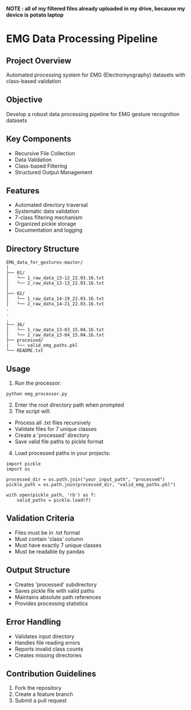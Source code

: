 **NOTE : all of my filtered files already uploaded in my drive, because my device is potato laptop**

# EMG Data Processing Pipeline

## Project Overview

Automated processing system for EMG (Electromyography) datasets with class-based validation

## Objective

Develop a robust data processing pipeline for EMG gesture recognition datasets

## Key Components

- Recursive File Collection
- Data Validation
- Class-based Filtering
- Structured Output Management

## Features

- Automated directory traversal
- Systematic data validation
- 7-class filtering mechanism
- Organized pickle storage
- Documentation and logging

## Directory Structure

```
EMG_data_for_gestures-master/
|
├── 01/
│   └── 1_raw_data_13-12_22.03.16.txt
│   └── 2_raw_data_13-13_22.03.16.txt
│
├── 02/
│   └── 1_raw_data_14-19_22.03.16.txt
│   └── 2_raw_data_14-21_22.03.16.txt
.
.
.
├── 36/
│   └── 1_raw_data_13-03_15.04.16.txt
│   └── 2_raw_data_13-04_15.04.16.txt
├── processed/
|   └── valid_emg_paths.pkl
└── README.txt
```

## Usage

1. Run the processor:
```
python emg_processor.py
```
2. Enter the root directory path when prompted
3. The script will:

- Process all .txt files recursively
- Validate files for 7 unique classes
- Create a 'processed' directory
- Save valid file paths to pickle format

4. Load processed paths in your projects:
```
import pickle
import os

processed_dir = os.path.join("your_input_path", "processed")
pickle_path = os.path.join(processed_dir, "valid_emg_paths.pkl")

with open(pickle_path, 'rb') as f:
    valid_paths = pickle.load(f)
```

## Validation Criteria
- Files must be in .txt format
- Must contain 'class' column
- Must have exactly 7 unique classes
- Must be readable by pandas

## Output Structure
- Creates 'processed' subdirectory
- Saves pickle file with valid paths
- Maintains absolute path references
- Provides processing statistics

## Error Handling
- Validates input directory
- Handles file reading errors
- Reports invalid class counts
- Creates missing directories

## Contribution Guidelines
1. Fork the repository
2. Create a feature branch
3. Submit a pull request
